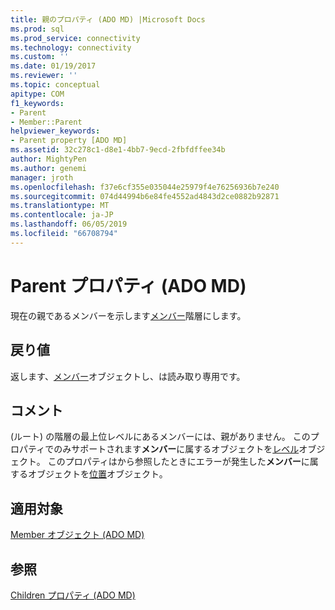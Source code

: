 ```yaml
---
title: 親のプロパティ (ADO MD) |Microsoft Docs
ms.prod: sql
ms.prod_service: connectivity
ms.technology: connectivity
ms.custom: ''
ms.date: 01/19/2017
ms.reviewer: ''
ms.topic: conceptual
apitype: COM
f1_keywords:
- Parent
- Member::Parent
helpviewer_keywords:
- Parent property [ADO MD]
ms.assetid: 32c278c1-d8e1-4bb7-9ecd-2fbfdffee34b
author: MightyPen
ms.author: genemi
manager: jroth
ms.openlocfilehash: f37e6cf355e035044e25979f4e76256936b7e240
ms.sourcegitcommit: 074d44994b6e84fe4552ad4843d2ce0882b92871
ms.translationtype: MT
ms.contentlocale: ja-JP
ms.lasthandoff: 06/05/2019
ms.locfileid: "66708794"
---
```

# <a name="parent-property-ado-md"></a>Parent プロパティ (ADO MD)
現在の親であるメンバーを示します[メンバー](../../../ado/reference/ado-md-api/member-object-ado-md.md)階層にします。  
  
## <a name="return-values"></a>戻り値  
 返します、[メンバー](../../../ado/reference/ado-md-api/member-object-ado-md.md)オブジェクトし、は読み取り専用です。  
  
## <a name="remarks"></a>コメント  
 (ルート) の階層の最上位レベルにあるメンバーには、親がありません。 このプロパティでのみサポートされます**メンバー**に属するオブジェクトを[レベル](../../../ado/reference/ado-md-api/level-object-ado-md.md)オブジェクト。 このプロパティはから参照したときにエラーが発生した**メンバー**に属するオブジェクトを[位置](../../../ado/reference/ado-md-api/position-object-ado-md.md)オブジェクト。  
  
## <a name="applies-to"></a>適用対象  
 [Member オブジェクト (ADO MD)](../../../ado/reference/ado-md-api/member-object-ado-md.md)  
  
## <a name="see-also"></a>参照  
 [Children プロパティ (ADO MD)](../../../ado/reference/ado-md-api/children-property-ado-md.md)
